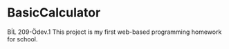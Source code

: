 # BasicCalculator
BİL 209-Ödev.1
This project is my first web-based programming homework for school.
